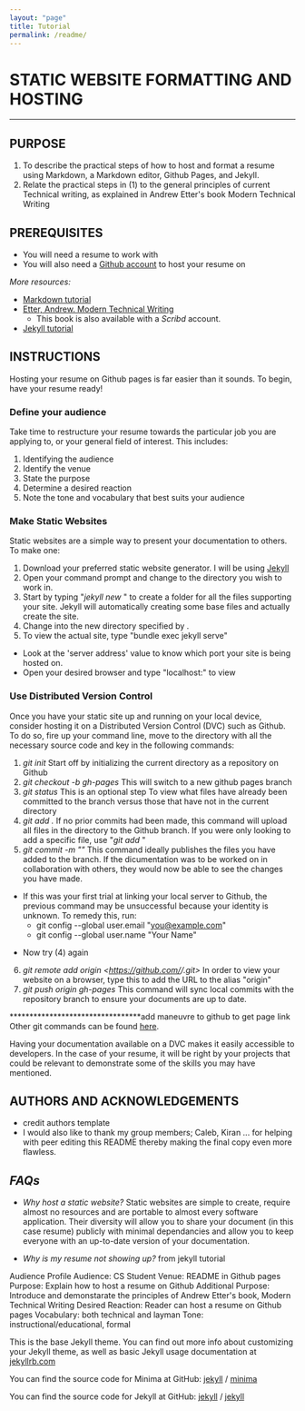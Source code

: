 ```yaml
---
layout: "page"
title: Tutorial
permalink: /readme/
---
```


# STATIC WEBSITE FORMATTING AND HOSTING 
---

## PURPOSE

1. To describe the practical steps of how to host and format a resume using Markdown, a Markdown editor, Github Pages, and Jekyll.
2. Relate the practical steps in (1) to the general principles of current Technical writing, as explained in Andrew Etter's book Modern Technical Writing


## PREREQUISITES

- You will need a resume to work with
- You will also need a [Github account](https://github.com/) to host your resume on


*More resources:*

* [Markdown tutorial](https://www.markdowntutorial.com/)
* [Etter, Andrew. Modern Technical Writing](https://www.amazon.ca/Modern-Technical-Writing-Introduction-Documentation-ebook/dp/B01A2QL9SS)
  * This book is also available with a *Scribd* account.
* [Jekyll tutorial](https://youtube.com/playlist?list=PLLAZ4kZ9dFpOPV5C5Ay0pHaa0RJFhcmcB)


## INSTRUCTIONS

Hosting your resume on Github pages is far easier than it sounds. To begin, have your resume ready! 


### Define your audience

Take time to restructure your resume towards the particular job you are applying to, or your general field of interest. This includes:
1. Identifying the audience
2. Identify the venue
3. State the purpose
4. Determine a desired reaction
5. Note the tone and vocabulary that best suits your audience


### Make Static Websites
Static websites are a simple way to present your documentation to others. To make one:
1. Download your preferred static website generator. I will be using [Jekyll](https://jekyllrb.com/docs/installation/)
2. Open your command prompt and change to the directory you wish to work in.
3. Start by typing "*jekyll new <filename>*" to create a folder for all the files supporting your site. Jekyll will automatically creating some base files and actually create the site.
4. Change into the new directory specified by *<filename>*.
5. To view the actual site, type "bundle exec jekyll serve"
 * Look at the 'server address' value to know which port your site is being hosted on.
 * Open your desired browser and type "localhost:<port>" to view



### Use Distributed Version Control
Once you have your static site up and running on your local device, consider hosting it on a Distributed Version Control (DVC) such as Github. To do so, fire up your command line, move to the directory with all the necessary source code and key in the following commands:
1. *git init*
	Start off by initializing the current directory as a repository on Github
2. *git checkout -b gh-pages*
	This will switch to a new github pages branch
3. *git status*
	This is an optional step To view what files have already been committed to the branch versus those that have not in the current directory
4. *git add .* 
	If no prior commits had been made, this command will upload all files in the directory to the Github branch. If you were only looking to add a specific file, use "*git add <filename>*"
5. *git commit -m "<comment>"*
	This command ideally publishes the files you have added to the branch. If the dicumentation was to be worked on in collaboration with others, they would now be able to see the changes you have made.
* If this was your first trial at linking your local server to Github, the previous command may be unsuccessful because your identity is unknown. To remedy this, run:
  * git config --global user.email "you@example.com"
  * git config --global user.name "Your Name"
- Now try (4) again
6. *git remote add origin <https://github.com/<username>/<repositoryname>.git>*
	In order to view your website on a browser, type this to add the URL to the alias "origin"
7. *git push origin gh-pages*
	This command will sync local commits with the repository branch to ensure your documents are up to date.

*********************************add maneuvre to github to get page link 
 Other git commands can be found [here](https://education.github.com/git-cheat-sheet-education.pdf).




	
Having your documentation available on a DVC makes it easily accessible to developers. In the case of your resume, it will be right by your projects that could be relevant to demonstrate some of the skills you may have mentioned. 




## AUTHORS AND ACKNOWLEDGEMENTS

- credit authors template
- I would also like to thank my group members; Caleb, Kiran ... for helping with peer editing this README thereby making the final copy even more flawless.


## *FAQs*

- _Why host a static website?_
Static websites are simple to create, require almost no resources and are portable to almost every software application. Their diversity will allow you to share your document (in this case resume) publicly with minimal dependancies and allow you to keep everyone with an up-to-date version of your documentation.

- _Why is my resume not showing up?_ from jekyll tutorial

Audience Profile
Audience: CS Student
Venue: README in Github pages
Purpose: Explain how to host a resume on Github
Additional Purpose: Introduce and demonstarate the principles of Andrew Etter's book, Modern Technical Writing
Desired Reaction: Reader can host a resume on Github pages
Vocabulary: both technical and layman
Tone: instructional/educational, formal

This is the base Jekyll theme. You can find out more info about customizing your Jekyll theme, as well as basic Jekyll usage documentation at [jekyllrb.com](https://jekyllrb.com/)

You can find the source code for Minima at GitHub:
[jekyll][jekyll-organization] /
[minima](https://github.com/jekyll/minima)

You can find the source code for Jekyll at GitHub:
[jekyll][jekyll-organization] /
[jekyll](https://github.com/jekyll/jekyll)


[jekyll-organization]: https://github.com/jekyll
